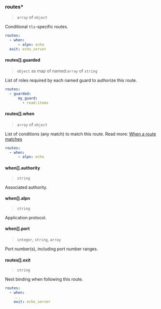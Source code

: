 ### routes\*

> `array` of `object`

Conditional `tls`-specific routes.

```yaml
routes:
  - when:
      - alpn: echo
  exit: echo_server
```

#### routes[].guarded

> `object` as map of named:`array` of `string`

List of roles required by each named guard to authorize this route.

```yaml
routes:
  - guarded:
      my_guard:
        - read:items
```

#### routes[].when

> `array` of `object`

List of conditions (any match) to match this route.
Read more: [When a route matches](../../../../../concepts/bindings.md#when-a-route-matches)

```yaml
routes:
  - when:
      - alpn: echo
```

#### when[].authority

> `string`

Associated authority.

#### when[].alpn

> `string`

Application protocol.

#### when[].port

> `integer`, `string`, `array`

Port number(s), including port number ranges.

#### routes[].exit

> `string`

Next binding when following this route.

```yaml
routes:
  - when:
    ...
    exit: echo_server
```
